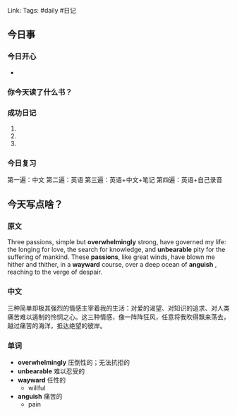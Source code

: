 Link: 
Tags: #daily #日记

## 今日事
### 今日开心
- 

### 你今天读了什么书？


### 成功日记

1. 
2. 
3. 
### 今日复习

第一遍：中文
第二遍：英语
第三遍：英语+中文+笔记
第四遍：英语+自己录音

## 今天写点啥？

### 原文
Three passions, simple but **overwhelmingly** strong, have governed my life: the longing for love, the search for knowledge, and **unbearable** pity for the suffering of mankind. These **passions**, like great winds, have blown me hither and thither, in a **wayward** course, over a deep ocean of **anguish** , reaching to the verge of despair.

### 中文
三种简单却极其强烈的情感主宰着我的生活：对爱的渴望、对知识的追求、对人类痛苦难以遏制的怜悯之心。这三种情感，像一阵阵狂风，任意将我吹得飘来荡去，越过痛苦的海洋，抵达绝望的彼岸。

### 单词
- **overwhelmingly** 压倒性的；无法抗拒的
- **unbearable** 难以忍受的 
- **wayward** 任性的 
	- willful
- **anguish** 痛苦的
	- pain

